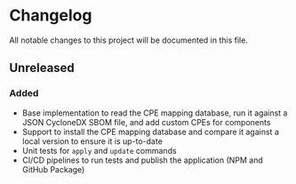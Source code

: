 # Changelog
All notable changes to this project will be documented in this file.

## Unreleased

### Added
- Base implementation to read the CPE mapping database, run it against a JSON CycloneDX SBOM file, and add custom CPEs for components
- Support to install the CPE mapping database and compare it against a local version to ensure it is up-to-date
- Unit tests for `apply` and `update` commands
- CI/CD pipelines to run tests and publish the application (NPM and GitHub Package)